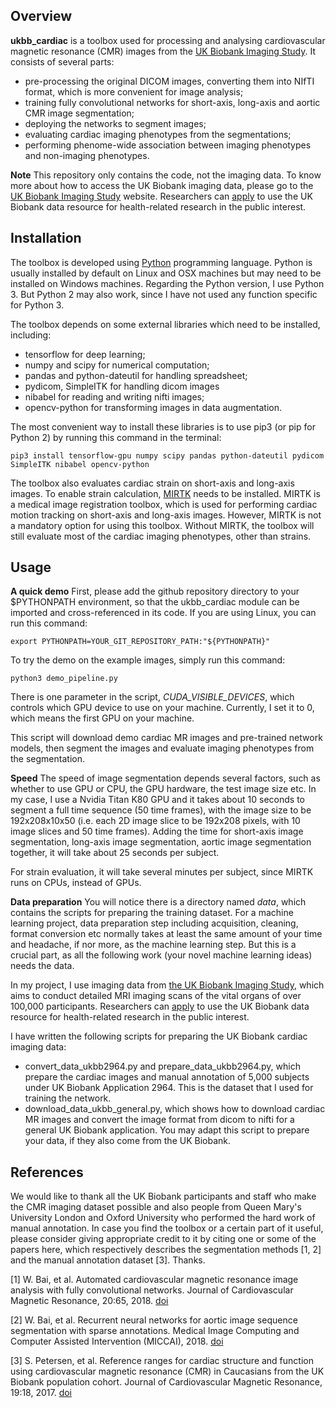 ## Overview

**ukbb_cardiac** is a toolbox used for processing and analysing cardiovascular magnetic resonance (CMR) images from the [UK Biobank Imaging Study](http://imaging.ukbiobank.ac.uk/). It consists of several parts:

* pre-processing the original DICOM images, converting them into NIfTI format, which is more convenient for image analysis;
* training fully convolutional networks for short-axis, long-axis and aortic CMR image segmentation;
* deploying the networks to segment images;
* evaluating cardiac imaging phenotypes from the segmentations;
* performing phenome-wide association between imaging phenotypes and non-imaging phenotypes.

**Note** This repository only contains the code, not the imaging data. To know more about how to access the UK Biobank imaging data, please go to the [UK Biobank Imaging Study](http://imaging.ukbiobank.ac.uk/) website. Researchers can [apply](http://www.ukbiobank.ac.uk/register-apply/) to use the UK Biobank data resource for health-related research in the public interest.

## Installation

The toolbox is developed using [Python](https://www.python.org) programming language. Python is usually installed by default on Linux and OSX machines but may need to be installed on Windows machines. Regarding the Python version, I use Python 3. But Python 2 may also work, since I have not used any function specific for Python 3.

The toolbox depends on some external libraries which need to be installed, including:

* tensorflow for deep learning;
* numpy and scipy for numerical computation;
* pandas and python-dateutil for handling spreadsheet;
* pydicom, SimpleITK for handling dicom images
* nibabel for reading and writing nifti images;
* opencv-python for transforming images in data augmentation.

The most convenient way to install these libraries is to use pip3 (or pip for Python 2) by running this command in the terminal:
```
pip3 install tensorflow-gpu numpy scipy pandas python-dateutil pydicom SimpleITK nibabel opencv-python
```

The toolbox also evaluates cardiac strain on short-axis and long-axis images. To enable strain calculation, [MIRTK](https://github.com/BioMedIA/MIRTK) needs to be installed. MIRTK is a medical image registration toolbox, which is used for performing cardiac motion tracking on short-axis and long-axis images. However, MIRTK is not a mandatory option for using this toolbox. Without MIRTK, the toolbox will still evaluate most of the cardiac imaging phenotypes, other than strains.

## Usage

**A quick demo** First, please add the github repository directory to your $PYTHONPATH environment, so that the ukbb_cardiac module can be imported and cross-referenced in its code. If you are using Linux, you can run this command:
```
export PYTHONPATH=YOUR_GIT_REPOSITORY_PATH:"${PYTHONPATH}" 
```

To try the demo on the example images, simply run this command:
```
python3 demo_pipeline.py
```
There is one parameter in the script, *CUDA_VISIBLE_DEVICES*, which controls which GPU device to use on your machine. Currently, I set it to 0, which means the first GPU on your machine.

This script will download demo cardiac MR images and pre-trained network models, then segment the images and evaluate imaging phenotypes from the segmentation.

**Speed** The speed of image segmentation depends several factors, such as whether to use GPU or CPU, the GPU hardware, the test image size etc. In my case, I use a Nvidia Titan K80 GPU and it takes about 10 seconds to segment a full time sequence (50 time frames), with the image size to be 192x208x10x50 (i.e. each 2D image slice to be 192x208 pixels, with 10 image slices and 50 time frames). Adding the time for short-axis image segmentation, long-axis image segmentation, aortic image segmentation together, it will take about 25 seconds per subject.

For strain evaluation, it will take several minutes per subject, since MIRTK runs on CPUs, instead of GPUs. 

**Data preparation** You will notice there is a directory named *data*, which contains the scripts for preparing the training dataset. For a machine learning project, data preparation step including acquisition, cleaning, format conversion etc normally takes at least the same amount of your time and headache, if nor more, as the machine learning step. But this is a crucial part, as all the following work (your novel machine learning ideas) needs the data.

In my project, I use imaging data from [the UK Biobank Imaging Study](http://imaging.ukbiobank.ac.uk/), which aims to conduct detailed MRI imaging scans of the vital organs of over 100,000 participants. Researchers can [apply](http://www.ukbiobank.ac.uk/register-apply/) to use the UK Biobank data resource for health-related research in the public interest.

I have written the following scripts for preparing the UK Biobank cardiac imaging data:
* convert_data_ukbb2964.py and prepare_data_ukbb2964.py, which prepare the cardiac images and manual annotation of 5,000 subjects under UK Biobank Application 2964. This is the dataset that I used for training the network.
* download_data_ukbb_general.py, which shows how to download cardiac MR images and convert the image format from dicom to nifti for a general UK Biobank application. You may adapt this script to prepare your data, if they also come from the UK Biobank.

## References

We would like to thank all the UK Biobank participants and staff who make the CMR imaging dataset possible and also people from Queen Mary's University London and Oxford University who performed the hard work of manual annotation. In case you find the toolbox or a certain part of it useful, please consider giving appropriate credit to it by citing one or some of the papers here, which respectively describes the segmentation methods [1, 2] and the manual annotation dataset [3]. Thanks.

[1] W. Bai, et al. Automated cardiovascular magnetic resonance image analysis with fully convolutional networks. Journal of Cardiovascular Magnetic Resonance, 20:65, 2018. [doi](https://doi.org/10.1186/s12968-018-0471-x)

[2] W. Bai, et al. Recurrent neural networks for aortic image sequence segmentation with sparse annotations. Medical Image Computing and Computer Assisted Intervention (MICCAI), 2018. [doi](https://doi.org/10.1007/978-3-030-00937-3_67) 

[3] S. Petersen, et al. Reference ranges for cardiac structure and function using cardiovascular magnetic resonance (CMR) in Caucasians from the UK Biobank population cohort. Journal of Cardiovascular Magnetic Resonance, 19:18, 2017. [doi](https://doi.org/10.1186/s12968-017-0327-9)
